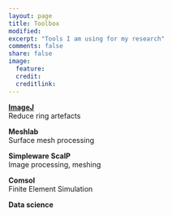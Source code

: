 ```yaml
---
layout: page
title: Toolbox
modified: 
excerpt: "Tools I am using for my research"
comments: false
share: false
image:
  feature: 
  credit: 
  creditlink: 
---
```


**[ImageJ](imagej.md)**  
Reduce ring artefacts

**Meshlab**  
Surface mesh processing

**Simpleware ScaIP**  
Image processing, meshing

**Comsol**  
Finite Element Simulation

**Data science**
<p align="center"> 
<img src="../images/my-python-toolbox.jpg" width='7
0%'/><br>
</p>

